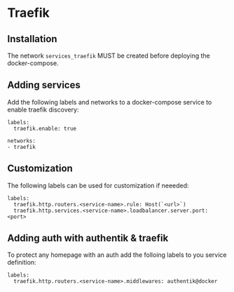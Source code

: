 # Traefik

## Installation
The network `services_traefik` MUST be created before deploying the docker-compose.

## Adding services
Add the following labels and networks to a docker-compose service to enable traefik discovery:

```
labels:
  traefik.enable: true

networks:
- traefik
```

<!-- ### DNS
Service URL must be added to DNS service in order to be reached from the web -->

## Customization
The following labels can be used for customization if neeeded:

```
labels:
  traefik.http.routers.<service-name>.rule: Host(`<url>`)
  traefik.http.services.<service-name>.loadbalancer.server.port: <port>
```

## Adding auth with authentik & traefik
To protect any homepage with an auth add the folloing labels to you service definition:

```
labels:
  traefik.http.routers.<service-name>.middlewares: authentik@docker
```
